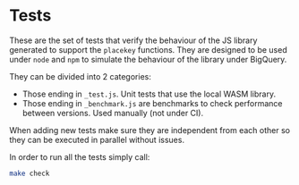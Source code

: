# Tests

These are the set of tests that verify the behaviour of the JS library generated to support the `placekey` functions. They are designed to be used under `node` and `npm` to simulate the behaviour of the library under BigQuery.

They can be divided into 2 categories:

  * Those ending in `_test.js`. Unit tests that use the local WASM library.
  * Those ending in `_benchmark.js` are benchmarks to check performance between versions. Used manually (not under CI).

When adding new tests make sure they are independent from each other so they can be executed in parallel without issues.

  In order to run all the tests simply call:
 
```bash
make check
```